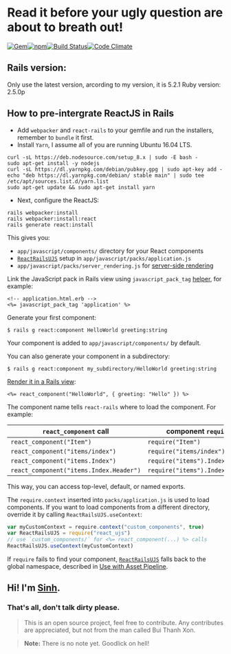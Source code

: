 # Read it before your ugly question are about to breath out!
[![Gem](https://img.shields.io/gem/v/react-rails.svg?style=flat-square)](http://rubygems.org/gems/react-rails)[![npm](https://img.shields.io/npm/v/react_ujs.svg?style=flat-square)](https://www.npmjs.com/package/react_ujs)[![Build Status](https://img.shields.io/travis/reactjs/react-rails/master.svg?style=flat-square)](https://travis-ci.org/reactjs/react-rails)[![Code Climate](https://img.shields.io/codeclimate/github/reactjs/react-rails.svg?style=flat-square)](https://codeclimate.com/github/reactjs/react-rails)
## Rails version:
Only use the latest version, arcording to my version, it is 5.2.1
Ruby version: 2.5.0p
## How to pre-intergrate ReactJS in Rails
* Add `webpacker` and `react-rails` to your gemfile and run the installers, remember to `bundle` it first.
* Install `Yarn`, I assume all of you are running Ubuntu 16.04 LTS.
```
curl -sL https://deb.nodesource.com/setup_8.x | sudo -E bash -
sudo apt-get install -y nodejs
curl -sL https://dl.yarnpkg.com/debian/pubkey.gpg | sudo apt-key add -
echo "deb https://dl.yarnpkg.com/debian/ stable main" | sudo tee /etc/apt/sources.list.d/yarn.list
sudo apt-get update && sudo apt-get install yarn
```
* Next, configure the ReactJS:
```
rails webpacker:install
rails webpacker:install:react
rails generate react:install
```
This gives you:

- `app/javascript/components/` directory for your React components
- [`ReactRailsUJS`](#ujs) setup in `app/javascript/packs/application.js`
- `app/javascript/packs/server_rendering.js` for [server-side rendering](#server-side-rendering)

Link the JavaScript pack in Rails view using `javascript_pack_tag` [helper](https://github.com/rails/webpacker#usage), for example:

```
<!-- application.html.erb -->
<%= javascript_pack_tag 'application' %>
```

Generate your first component:

```
$ rails g react:component HelloWorld greeting:string
```

Your component is added to `app/javascript/components/` by default.

You can also generate your component in a subdirectory:

```
$ rails g react:component my_subdirectory/HelloWorld greeting:string
```

[Render it in a Rails view](#view-helper):

```erb
<%= react_component("HelloWorld", { greeting: "Hello" }) %>
```

The component name tells `react-rails` where to load the component. For example:

`react_component` call | component `require`
-----|-----
`react_component("Item")` | `require("Item")`
`react_component("items/index")` | `require("items/index")`
`react_component("items.Index")` | `require("items").Index`
`react_component("items.Index.Header")` | `require("items").Index.Header`

This way, you can access top-level, default, or named exports.

The `require.context` inserted into `packs/application.js` is used to load components. If you want to load components from a different directory, override it by calling `ReactRailsUJS.useContext`:

```js
var myCustomContext = require.context("custom_components", true)
var ReactRailsUJS = require("react_ujs")
// use `custom_components/` for <%= react_component(...) %> calls
ReactRailsUJS.useContext(myCustomContext)
```

If `require` fails to find your component, [`ReactRailsUJS`](#ujs) falls back to the global namespace, described in [Use with Asset Pipeline](#use-with-asset-pipeline).


## Hi! I'm [Sinh](http://facebook.com/lawlietle).
### That's all, don't talk dirty please.
> This is an open source project, feel free to contribute. Any contributes are appreciated, but not from the man called Bui Thanh Xon.

> **Note:** There is no note yet. Goodlick on hell!

